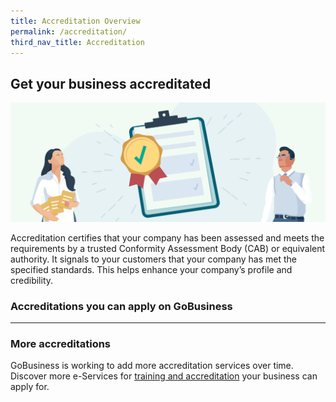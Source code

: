 ```yaml
---
title: Accreditation Overview
permalink: /accreditation/
third_nav_title: Accreditation
---
```


## Get your business accreditated

![Accreditation Overview](/images/grow/RunandGrow_Accreditation.svg)

Accreditation certifies that your company has been assessed and meets the requirements by a trusted Conformity Assessment Body (CAB) or equivalent authority. It signals to your customers that your company has met the specified standards. This helps enhance your company’s profile and credibility.

### Accreditations you can apply on GoBusiness

---

### More accreditations

GoBusiness is working to add more accreditation services over time. Discover more e-Services for [training and accreditation](/e-services/training-and-accreditation/) your business can apply for.

<script src="/jquery/jquery.min.js"></script>
<script src="/jquery/bp-menu-new-tab.js"></script>
